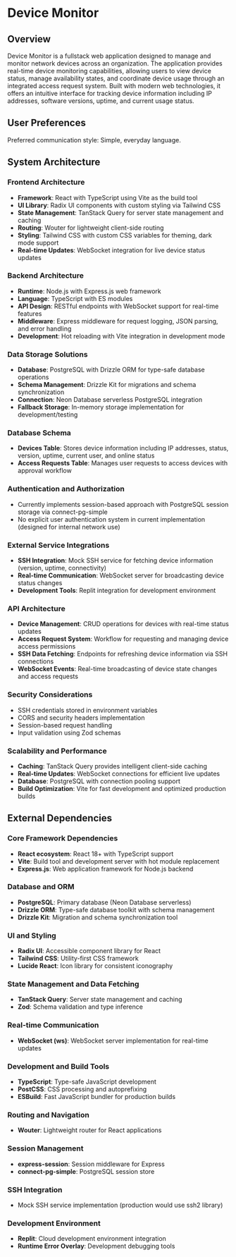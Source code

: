 # Device Monitor

## Overview

Device Monitor is a fullstack web application designed to manage and monitor network devices across an organization. The application provides real-time device monitoring capabilities, allowing users to view device status, manage availability states, and coordinate device usage through an integrated access request system. Built with modern web technologies, it offers an intuitive interface for tracking device information including IP addresses, software versions, uptime, and current usage status.

## User Preferences

Preferred communication style: Simple, everyday language.

## System Architecture

### Frontend Architecture
- **Framework**: React with TypeScript using Vite as the build tool
- **UI Library**: Radix UI components with custom styling via Tailwind CSS
- **State Management**: TanStack Query for server state management and caching
- **Routing**: Wouter for lightweight client-side routing
- **Styling**: Tailwind CSS with custom CSS variables for theming, dark mode support
- **Real-time Updates**: WebSocket integration for live device status updates

### Backend Architecture
- **Runtime**: Node.js with Express.js web framework
- **Language**: TypeScript with ES modules
- **API Design**: RESTful endpoints with WebSocket support for real-time features
- **Middleware**: Express middleware for request logging, JSON parsing, and error handling
- **Development**: Hot reloading with Vite integration in development mode

### Data Storage Solutions
- **Database**: PostgreSQL with Drizzle ORM for type-safe database operations
- **Schema Management**: Drizzle Kit for migrations and schema synchronization
- **Connection**: Neon Database serverless PostgreSQL integration
- **Fallback Storage**: In-memory storage implementation for development/testing

### Database Schema
- **Devices Table**: Stores device information including IP addresses, status, version, uptime, current user, and online status
- **Access Requests Table**: Manages user requests to access devices with approval workflow

### Authentication and Authorization
- Currently implements session-based approach with PostgreSQL session storage via connect-pg-simple
- No explicit user authentication system in current implementation (designed for internal network use)

### External Service Integrations
- **SSH Integration**: Mock SSH service for fetching device information (version, uptime, connectivity)
- **Real-time Communication**: WebSocket server for broadcasting device status changes
- **Development Tools**: Replit integration for development environment

### API Architecture
- **Device Management**: CRUD operations for devices with real-time status updates
- **Access Request System**: Workflow for requesting and managing device access permissions
- **SSH Data Fetching**: Endpoints for refreshing device information via SSH connections
- **WebSocket Events**: Real-time broadcasting of device state changes and access requests

### Security Considerations
- SSH credentials stored in environment variables
- CORS and security headers implementation
- Session-based request handling
- Input validation using Zod schemas

### Scalability and Performance
- **Caching**: TanStack Query provides intelligent client-side caching
- **Real-time Updates**: WebSocket connections for efficient live updates
- **Database**: PostgreSQL with connection pooling support
- **Build Optimization**: Vite for fast development and optimized production builds

## External Dependencies

### Core Framework Dependencies
- **React ecosystem**: React 18+ with TypeScript support
- **Vite**: Build tool and development server with hot module replacement
- **Express.js**: Web application framework for Node.js backend

### Database and ORM
- **PostgreSQL**: Primary database (Neon Database serverless)
- **Drizzle ORM**: Type-safe database toolkit with schema management
- **Drizzle Kit**: Migration and schema synchronization tool

### UI and Styling
- **Radix UI**: Accessible component library for React
- **Tailwind CSS**: Utility-first CSS framework
- **Lucide React**: Icon library for consistent iconography

### State Management and Data Fetching
- **TanStack Query**: Server state management and caching
- **Zod**: Schema validation and type inference

### Real-time Communication
- **WebSocket (ws)**: WebSocket server implementation for real-time updates

### Development and Build Tools
- **TypeScript**: Type-safe JavaScript development
- **PostCSS**: CSS processing and autoprefixing
- **ESBuild**: Fast JavaScript bundler for production builds

### Routing and Navigation
- **Wouter**: Lightweight router for React applications

### Session Management
- **express-session**: Session middleware for Express
- **connect-pg-simple**: PostgreSQL session store

### SSH Integration
- Mock SSH service implementation (production would use ssh2 library)

### Development Environment
- **Replit**: Cloud development environment integration
- **Runtime Error Overlay**: Development debugging tools